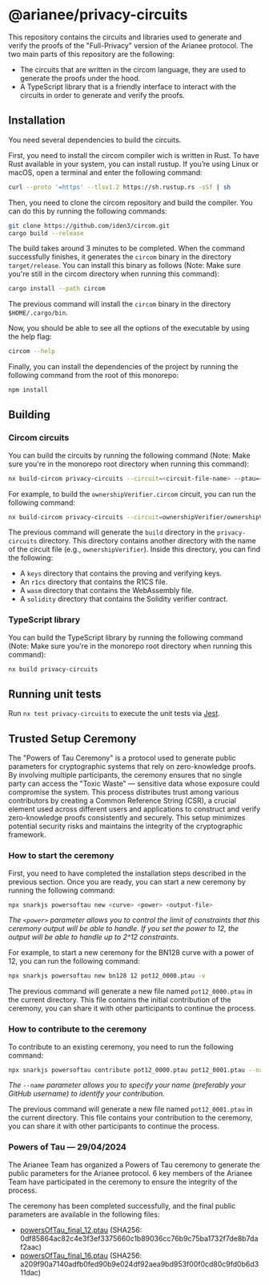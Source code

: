 # @arianee/privacy-circuits

This repository contains the circuits and libraries used to generate and verify the proofs of the "Full-Privacy" version of the Arianee protocol.
The two main parts of this repository are the following:

- The circuits that are written in the circom language, they are used to generate the proofs under the hood.
- A TypeScript library that is a friendly interface to interact with the circuits in order to generate and verify the proofs.

## Installation

You need several dependencies to build the circuits.

First, you need to install the circom compiler wich is written in Rust.
To have Rust available in your system, you can install rustup. If you’re using Linux or macOS, open a terminal and enter the following command:

```bash
curl --proto '=https' --tlsv1.2 https://sh.rustup.rs -sSf | sh
```

Then, you need to clone the circom repository and build the compiler.
You can do this by running the following commands:

```bash
git clone https://github.com/iden3/circom.git
cargo build --release
```

The build takes around 3 minutes to be completed. When the command successfully finishes, it generates the `circom` binary in the directory `target/release`. You can install this binary as follows (Note: Make sure you're still in the circom directory when running this command):

```bash
cargo install --path circom
```

The previous command will install the `circom` binary in the directory `$HOME/.cargo/bin`.

Now, you should be able to see all the options of the executable by using the help flag:

```bash
circom --help
```

Finally, you can install the dependencies of the project by running the following command from the root of this monorepo:

```bash
npm install
```

## Building

### Circom circuits

You can build the circuits by running the following command (Note: Make sure you're in the monorepo root directory when running this command):

```bash
nx build-circom privacy-circuits --circuit=<circuit-file-name> --ptau=<ptau-file-name>
```

For example, to build the `ownershipVerifier.circom` circuit, you can run the following command:

```bash
nx build-circom privacy-circuits --circuit=ownershipVerifier/ownershipVerifier.circom --ptau=powersOfTau_final_12.ptau
```

The previous command will generate the `build` directory in the `privacy-circuits` directory.
This directory contains another directory with the name of the circuit file (e.g., `ownershipVerifier`). Inside this directory, you can find the following:

- A `keys` directory that contains the proving and verifying keys.
- An `r1cs` directory that contains the R1CS file.
- A `wasm` directory that contains the WebAssembly file.
- A `solidity` directory that contains the Solidity verifier contract.

### TypeScript library

You can build the TypeScript library by running the following command (Note: Make sure you're in the monorepo root directory when running this command):

```bash
nx build privacy-circuits
```

## Running unit tests

Run `nx test privacy-circuits` to execute the unit tests via [Jest](https://jestjs.io).

## Trusted Setup Ceremony

The "Powers of Tau Ceremony" is a protocol used to generate public parameters for cryptographic systems that rely on zero-knowledge proofs. By involving multiple participants, the ceremony ensures that no single party can access the "Toxic Waste" — sensitive data whose exposure could compromise the system. This process distributes trust among various contributors by creating a Common Reference String (CSR), a crucial element used across different users and applications to construct and verify zero-knowledge proofs consistently and securely. This setup minimizes potential security risks and maintains the integrity of the cryptographic framework.

### How to start the ceremony

First, you need to have completed the installation steps described in the previous section.
Once you are ready, you can start a new ceremony by running the following command:

```bash
npx snarkjs powersoftau new <curve> <power> <output-file>
```

_The `<power>` parameter allows you to control the limit of constraints that this ceremony output will be able to handle._
_If you set the power to 12, the output will be able to handle up to 2^12 constraints._

For example, to start a new ceremony for the BN128 curve with a power of 12, you can run the following command:

```bash
npx snarkjs powersoftau new bn128 12 pot12_0000.ptau -v
```

The previous command will generate a new file named `pot12_0000.ptau` in the current directory.
This file contains the initial contribution of the ceremony, you can share it with other participants to continue the process.

### How to contribute to the ceremony

To contribute to an existing ceremony, you need to run the following command:

```bash
npx snarkjs powersoftau contribute pot12_0000.ptau pot12_0001.ptau --name=<your-name> -v
```

_The `--name` parameter allows you to specify your name (preferably your GitHub username) to identify your contribution._

The previous command will generate a new file named `pot12_0001.ptau` in the current directory.
This file contains your contribution to the ceremony, you can share it with other participants to continue the process.

### Powers of Tau — 29/04/2024

The Arianee Team has organized a Powers of Tau ceremony to generate the public parameters for the Arianee protocol.
6 key members of the Arianee Team have participated in the ceremony to ensure the integrity of the process.

The ceremony has been completed successfully, and the final public parameters are available in the following files:

- [powersOfTau_final_12.ptau](https://github.com/Arianee/arianee-sdk/blob/main/packages/privacy-circuits/trusted-setup/powersOfTau_final_12.ptau) (SHA256: 0df85864ac82c4e3f3ef3375660c1b89036cc76b9c75ba1732f7de8b7daf2aac)
- [powersOfTau_final_16.ptau](https://github.com/Arianee/arianee-sdk/blob/main/packages/privacy-circuits/trusted-setup/powersOfTau_final_16.ptau) (SHA256: a209f90a7140adfb0fed90b9e024df92aea9bd953f00f0cd80c9fd0b6d311dac)
